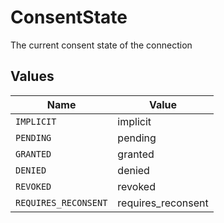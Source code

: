 # ConsentState

The current consent state of the connection


## Values

| Name                 | Value                |
| -------------------- | -------------------- |
| `IMPLICIT`           | implicit             |
| `PENDING`            | pending              |
| `GRANTED`            | granted              |
| `DENIED`             | denied               |
| `REVOKED`            | revoked              |
| `REQUIRES_RECONSENT` | requires_reconsent   |
